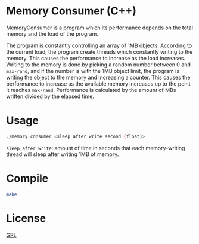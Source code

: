 # Memory Consumer (C++)

MemoryConsumer is a program which its performance depends on the
total memory and the load of the program.

The program is constantly controlling an array of 1MB objects.
According to the current load, the program create threads which
constantly writing to the memory. This causes the performance to
increase as the load increases.
Writing to the memory is done by picking a random number between 0 and
`max-rand`, and if the number is with the 1MB object limit, the
program is writing the object to the memory and increasing a counter.
This causes the performance to increase as the available memory
increases up to the point it reaches `max-rand`.
Performance is calculated by the amount of MBs written divided by the elapsed time.

# Usage

```bash
./memory_consumer <sleep after write second (float)>
```

`sleep_after_write`: amount of time in seconds that each memory-writing thread will sleep after writing 1MB of memory.

# Compile
```bash
make
```

# License
[GPL](LICENSE.txt)
